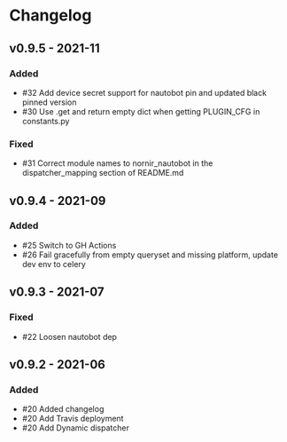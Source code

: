 # Changelog

## v0.9.5 - 2021-11

### Added

- #32 Add device secret support for nautobot pin and updated black pinned version
- #30 Use .get and return empty dict when getting PLUGIN_CFG in constants.py 

### Fixed

- #31 Correct module names to nornir_nautobot in the dispatcher_mapping section of README.md

## v0.9.4 - 2021-09

### Added

- #25 Switch to GH Actions
- #26 Fail gracefully from empty queryset and missing platform, update dev env to celery

## v0.9.3 - 2021-07

### Fixed

- #22 Loosen nautobot dep

## v0.9.2 - 2021-06

### Added

- #20 Added changelog
- #20 Add Travis deployment
- #20 Add Dynamic dispatcher